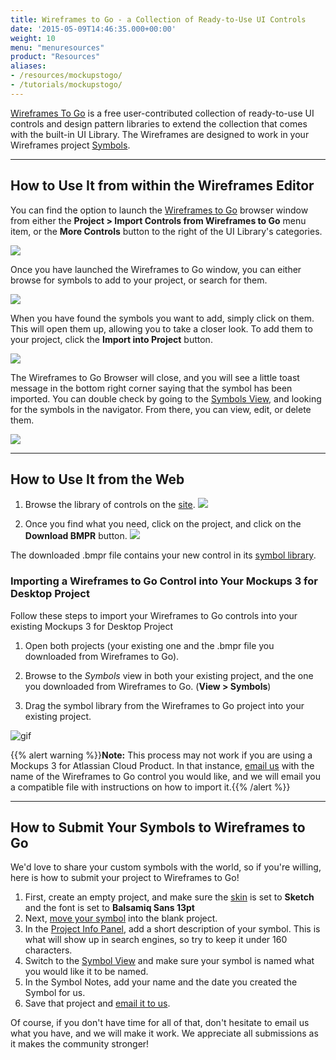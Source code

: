 ```yaml
---
title: Wireframes to Go - a Collection of Ready-to-Use UI Controls
date: '2015-05-09T14:46:35.000+00:00'
weight: 10
menu: "menuresources"
product: "Resources"
aliases:
- /resources/mockupstogo/
- /tutorials/mockupstogo/
---
```


[Wireframes To Go](https://wireframestogo.com) is a free user-contributed collection of ready-to-use UI controls and design pattern libraries to extend the collection that comes with the built-in UI Library. The Wireframes are designed to work in your Wireframes project [Symbols](https://docs.balsamiq.com/desktop/symbols/).

* * *

## How to Use It from within the Wireframes Editor

You can find the option to launch the [Wireframes to Go](https://wireframestogo.com/) browser window from either the **Project > Import Controls from Wireframes to Go** menu item, or the **More Controls** button to the right of the UI Library's categories.

![](//media.balsamiq.com/img/support/docs/bw/wtg_editor_button.png)

Once you have launched the Wireframes to Go window, you can either browse for symbols to add to your project, or search for them.

![](//media.balsamiq.com/img/support/docs/bw/wtg_search.png)

When you have found the symbols you want to add, simply click on them. This will open them up, allowing you to take a closer look. To add them to your project, click the **Import into Project** button.

![](//media.balsamiq.com/img/support/docs/bw/wtg_import.png)

The Wireframes to Go Browser will close, and you will see a little toast message in the bottom right corner saying that the symbol has been imported. You can double check by going to the [Symbols View](#1-using-the-symbols-view), and looking for the symbols in the navigator. From there, you can view, edit, or delete them.

![](//media.balsamiq.com/img/support/docs/bw/wtg_symbols.png)

* * *

## How to Use It from the Web

1. Browse the library of controls on the [site](https://wifeframestogo.com).
![](//media.balsamiq.com/img/support/docs/bw/wtg-homepage.png)

2. Once you find what you need, click on the project, and click on the **Download BMPR** button.
![](//media.balsamiq.com/img/support/docs/bw/download-bmpr-wtg.png)

The downloaded .bmpr file contains your new control in its [symbol library](//docs.balsamiq.com/desktop/symbols/).

### Importing a Wireframes to Go Control into Your Mockups 3 for Desktop Project

Follow these steps to import your Wireframes to Go controls into your existing Mockups 3 for Desktop Project

1. Open both projects (your existing one and the .bmpr file you downloaded from Wireframes to Go).

2. Browse to the *Symbols* view in both your existing project, and the one you downloaded from Wireframes to Go. (**View > Symbols**)

3. Drag the symbol library from the Wireframes to Go project into your existing project.

![gif](//media.balsamiq.com/img/support/docs/m4d/b3/b3_wtg.png)

{{% alert warning %}}**Note:** This process may not work if you are using a Mockups 3 for Atlassian Cloud Product. In that instance, [email us](mailto:support@balsamiq.com) with the name of the Wireframes to Go control you would like, and we will email you a compatible file with instructions on how to import it.{{% /alert %}}

* * *

## How to Submit Your Symbols to Wireframes to Go

We'd love to share your custom symbols with the world, so if you're willing, here is how to submit your project to Wireframes to Go!

1. First, create an empty project, and make sure the [skin](https://docs.balsamiq.com/cloud/overview/#the-project-info-panel) is set to **Sketch** and the font is set to **Balsamiq Sans 13pt**
2. Next, [move your symbol](https://docs.balsamiq.com/cloud/symbols/#moving-symbols) into the blank project.
3. In the [Project Info Panel](https://docs.balsamiq.com/cloud/overview/#the-project-info-panel), add a short description of your symbol. This is what will show up in search engines, so try to keep it under 160 characters.
4. Switch to the [Symbol View](https://docs.balsamiq.com/cloud/symbols/#1-using-the-symbols-view) and make sure your symbol is named what you would like it to be named.
5. In the Symbol Notes, add your name and the date you created the Symbol for us.
6. Save that project and [email it to us](mailto:wtg@balsamiq.com).

Of course, if you don't have time for all of that, don't hesitate to email us what you have, and we will make it work. We appreciate all submissions as it makes the community stronger!
